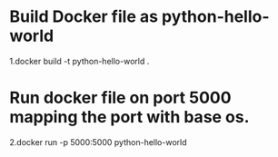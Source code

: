 # Build Docker file as python-hello-world
1.docker build -t python-hello-world .

# Run docker file on port 5000 mapping the port with base os.

2.docker run -p 5000:5000 python-hello-world